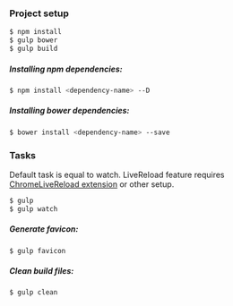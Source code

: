 ### Project setup
```sh
$ npm install
$ gulp bower
$ gulp build
```

##### Installing npm dependencies:
```sh
$ npm install <dependency-name> --D
```
##### Installing bower dependencies:
```sh
$ bower install <dependency-name> --save
```

### Tasks
Default task is equal to watch.
LiveReload feature requires <a href="https://chrome.google.com/webstore/detail/livereload/jnihajbhpnppcggbcgedagnkighmdlei" target="_blank">ChromeLiveReload extension</a> or other setup.
```sh
$ gulp
$ gulp watch
```

##### Generate favicon:
```sh
$ gulp favicon
```

##### Clean build files:
```sh
$ gulp clean
```

